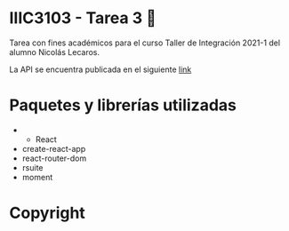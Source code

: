 # IIIC3103 - Tarea 3 🚧
Tarea con fines académicos para el curso Taller de Integración 2021-1 del alumno Nicolás Lecaros.

La API se encuentra publicada en el siguiente [link](https://iic3103-t2.herokuapp.com/)

# Paquetes y librerías utilizadas
- - React
- create-react-app
- react-router-dom
- rsuite
- moment

# Copyright
